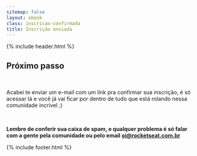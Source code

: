 ```yaml
---
sitemap: false
layout: ebook
class: inscricao-confirmada
title: Inscrição enviada
---
```


<div id="primary-content">
  {% include header.html %}

  <section>
    <div class="container">
      <div class="content">
        <h1>Próximo passo</h1>
        <br/>
        <p>Acabei te enviar um e-mail com um link pra confirmar sua inscrição, é só acessar lá e você já vai ficar por dentro de tudo que está rolando nessa comunidade incrível ;)</p>
        <br/>
        <p><strong>Lembre de conferir sua caixa de spam, e qualquer problema é só falar com a gente pela comunidade ou pelo email <a href="mailto:oi@rocketseat.com.br">oi@rocketseat.com.br</a></strong></p>
      </div>
    </div>
  </section>
</div>

<div id="footer-container">
  {% include footer.html %}
</div>

<script>
  fbq('track', 'Lead');
</script>
